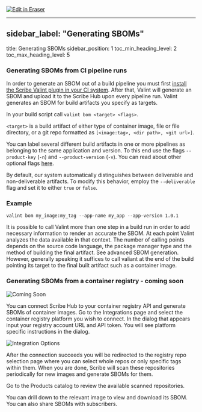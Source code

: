 <p><a target="_blank" href="https://app.eraser.io/workspace/gHE7kyL3foYZETg6PSzF" id="edit-in-eraser-github-link"><img alt="Edit in Eraser" src="https://firebasestorage.googleapis.com/v0/b/second-petal-295822.appspot.com/o/images%2Fgithub%2FOpen%20in%20Eraser.svg?alt=media&amp;token=968381c8-a7e7-472a-8ed6-4a6626da5501"></a></p>

---

## sidebar_label: "Generating SBOMs"
title: Generating SBOMs
sidebar_position: 1
toc_min_heading_level: 2
toc_max_heading_level: 5
### Generating SBOMs from CI pipeline runs
In order to generate an SBOM out of a build pipeline you must first [﻿install the Scribe Valint plugin in your CI system](../integrating-scribe/ci-integrations/). After that, Valint will generate an SBOM and upload it to the Scribe Hub upon every pipeline run. Valint generates an SBOM for build artifacts you specify as targets. 

In your build script call `valint bom <target> <flags>`.

`<target>` is a build artifact of either type of container image, file or file directory, or a git repo formatted as
`[<image:tag>, <dir path>, <git url>]`. 

You can label several different build artifacts in one or more pipelines as belonging to the same application and version. To this end use the flags `--product-key` (`-n`) and `--product-version` (`-v`). You can read about other optional flags [﻿here](../integrating-scribe/valint/command/valint_bom/#optional-flags).

By default, our system automatically distinguishes between deliverable and non-deliverable artifacts. To modify this behavior, employ the `--deliverable` flag and set it to either `true` or `false`.

### Example
```
valint bom my_image:my_tag --app-name my_app --app-version 1.0.1
```
It is possible to call Valint more than one step in a build run in order to add necessary information to render an accurate the SBOM. At each point Valint analyzes the data available in that context. The number of calling points depends on the source code language, the package manager type and the method of building the final artifact. See advanced SBOM generation. However, generally speaking it suffices to call valiant at the end of the build pointing its target to the final built artifact such as a container image.

### Generating SBOMs from a container registry - coming soon
![Coming Soon](../../../../img/help/coming-soon.jpg "")

You can connect Scribe Hub to your container registry API and generate SBOMs of container images.
Go to the Integrations page and select the container registry platform you wish to connect. In the dialog that appears input your registry account URL and API token. You will see platform specific instructions in the dialog.

![Integration Options](../../../../img/start/integrations-start.jpg "")

After the connection succeeds you will be redirected to the registry repo selection page where you can select whole repos or only specific tags within them. When you are done, Scribe will scan these repositories periodically for new images and generate SBOMs for them. 

Go to the Products catalog to review the available scanned repositories. 

You can drill down to the relevant image to view and download its SBOM. You can also share SBOMs with subscribers.



<!--- Eraser file: https://app.eraser.io/workspace/gHE7kyL3foYZETg6PSzF --->